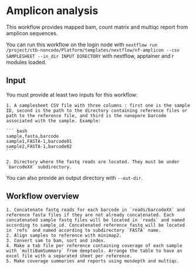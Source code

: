# Amplicon analysis

This workflow provides mapped bam, count matrix and multiqc report from amplicon sequences.

You can run this workflow on the login node with `nextflow run /project/ctb-noncodo/Platform/templates/nextflow/nf-amplicon --csv SAMPLESHEET --in_dir INPUT DIRECTORY` with nextflow, apptainer and r modules loaded.

## Input

You must provide at least two inputs for this workflow:

    1. A samplesheet CSV file with three columns : first one is the sample ID, second is the path to the directory containing reference files or path to the reference file, and third is the nanopore barcode associated with the sample. Example:

    ``` bash
    sample,fasta,barcode
    sample1,FASTA-1,barcode01
    sample2,FASTA-1,barcode02
    ```

    2. Directory where the fastq reads are located. They must be under `barcodeXX` subdirectory.

You can also provide an output directory with `--out-dir`.

## Workflow overview

    1. Concatenate fastq reads for each barcode in `reads/barcodeXX` and reference fasta files if they are not already concatenated. Each concatenated sample fastq files will be located in `reads` and named according to sample_id. Concatenated reference fastq will be located in `refs` and named according to subdirectory `FASTA` name.
    2. Align samples to reference with minimap2.
    3. Convert sam to bam, sort and index.
    4. Make a tab file per reference containing coverage of each sample with `multiBamSummary` from deeptools. Arrange the table to have an excel file with a separated sheet per reference.
    5. Make coverage summaries and reports using mosdepth and multiqc. 
